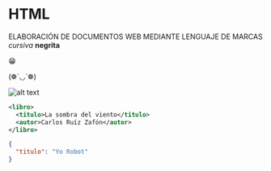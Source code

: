 # HTML

ELABORACIÓN DE DOCUMENTOS WEB MEDIANTE LENGUAJE DE MARCAS
_cursiva_
**negrita**

😁

 (❁´◡`❁)

 ![alt text](image.png)

```xml
<libro> 
  <titulo>La sombra del viento</titulo>
  <autor>Carlos Ruíz Zafón</autor>
</libro>
```

```json
{
  "titulo": "Yo Robot"
}
```
